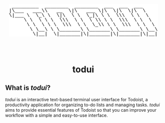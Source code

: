 <p align="center">
  <img src="/assets/logo.png" />
</p>

<br/>

<br/>

<h1 align="center">
  todui
</h1>

## What is *todui*?
*todui* is an interactive text-based terminal user interface for Todoist, a productivity application for organizing to-do lists and managing tasks.
*todui* aims to provide essential features of Todoist so that you can improve your workflow with a simple and easy-to-use interface.
